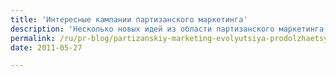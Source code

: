 ```yaml
---
title: 'Интересные кампании партизанского маркетинга'
description: 'Несколько новых идей из области партизанского маркетинга, от Bloguerrilla. Возможно, в этом видео попадутся уже известные кампании, но есть также и новые идеи: например, биллборд у которого отпилена одна нога, а само объявление гласит &quot;этот биллборд еще работает.'
permalink: /ru/pr-blog/partizanskiy-marketing-evolyutsiya-prodolzhaetsya
date: 2011-05-27

---
```


<object width="480" height="390"><param name="movie" value="https://www.youtube.com/v/Zu6Z91lJieE?fs=1&amp;hl=ru_RU&amp;rel=0"></param><param name="allowFullScreen" value="true"></param><param name="allowscriptaccess" value="always"></param><embed src="https://www.youtube.com/v/Zu6Z91lJieE?fs=1&amp;hl=ru_RU&amp;rel=0" type="application/x-shockwave-flash" width="480" height="390" allowscriptaccess="always" allowfullscreen="true"></embed></object>

